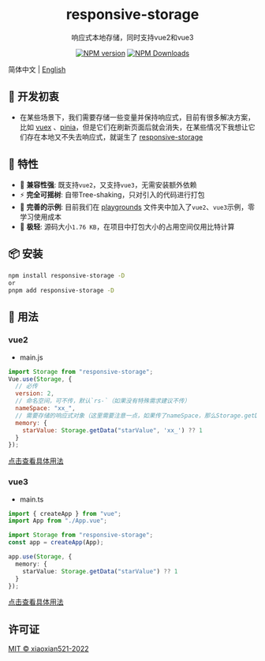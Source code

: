 <h1 align="center">responsive-storage</h1>
<p align="center">响应式本地存储，同时支持vue2和vue3</p>

<p align="center">
<a href="https://www.npmjs.com/package/responsive-storage" target="__blank"><img src="https://img.shields.io/npm/v/responsive-storage?color=a1b858&label=" alt="NPM version"></a>
<a href="https://www.npmjs.com/package/responsive-storage" target="__blank"><img alt="NPM Downloads" src="https://img.shields.io/npm/dm/responsive-storage?color=50a36f&label="></a>
</p>

简体中文 | [English](./README.md)  

## 🤔 开发初衷

- 在某些场景下，我们需要存储一些变量并保持响应式，目前有很多解决方案，比如 [vuex](https://vuex.vuejs.org) 、[pinia](https://pinia.vuejs.org)，但是它们在刷新页面后就会消失，在某些情况下我想让它们存在本地又不失去响应式，就诞生了 [responsive-storage](https://github.com/xiaoxian521/responsive-storage)

## 🚀 特性

- 🦾 **兼容性强**: 既支持`vue2`，又支持`vue3`，无需安装额外依赖
- ⚡ **完全可摇树**: 自带Tree-shaking，只对引入的代码进行打包
- 🧪 **完善的示例**: 目前我们在 [playgrounds](https://github.com/xiaoxian521/responsive-storage/tree/main/playgrounds) 文件夹中加入了`vue2`、`vue3`示例，零学习使用成本
- 🕋 **极轻**: 源码大小`1.76 KB`，在项目中打包大小的占用空间仅用比特计算

## 📦 安装

```bash
npm install responsive-storage -D
or 
pnpm add responsive-storage -D
```

## 🦄 用法

### vue2

- main.js
```js
import Storage from "responsive-storage";
Vue.use(Storage, {
  // 必传
  version: 2, 
  // 命名空间，可不传，默认`rs-`（如果没有特殊需求建议不传）
  nameSpace: "xx_", 
  // 需要存储的响应式对象（这里需要注意一点，如果传了nameSpace，那么Storage.getData方法的第二个参数必传且和nameSpace的值保持一致，如果不传nameSpace的话，Storage.getData方法的第二个参数可不传） 
  memory: {
    starValue: Storage.getData("starValue", 'xx_') ?? 1
  }
});
```

[点击查看具体用法](https://github.com/xiaoxian521/responsive-storage/tree/main/playgrounds/vue2) 

### vue3

- main.ts

```ts
import { createApp } from "vue";
import App from "./App.vue";

import Storage from "responsive-storage";
const app = createApp(App);

app.use(Storage, {
  memory: {
    starValue: Storage.getData("starValue") ?? 1
  }
});
```

[点击查看具体用法](https://github.com/xiaoxian521/responsive-storage/tree/main/playgrounds/vue3)

## 许可证

[MIT © xiaoxian521-2022](./LICENSE)